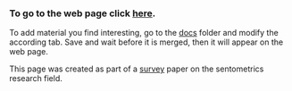 
### To go to the web page click [here](https://sborms.github.io/econometrics-meets-sentiment/).

To add material you find interesting, go to the [docs](https://github.com/sborms/econometrics-meets-sentiment/tree/master/docs) folder and modify the according tab. Save and wait before it is merged, then it will appear on the web page.

This page was created as part of a [survey](https://doi.org/10.2139/ssrn.2652876) paper on the sentometrics research field.

